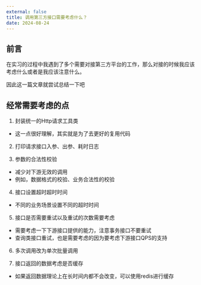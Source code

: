 ```yaml
---
external: false
title: 调用第三方接口需要考虑什么？
date: 2024-08-24
---
```


## 前言

在实习的过程中我遇到了多个需要对接第三方平台的工作，那么对接的时候我应该考虑什么或者是我应该注意什么。

因此这一篇文章就尝试总结一下吧

## 经常需要考虑的点

1. 封装统一的Http请求工具类
  - 这一点很好理解，其实就是为了去更好的复用代码

2. 打印请求接口入参、出参、耗时日志

3. 参数的合法性校验
  - 减少对下游无效的调用
  - 例如，数据格式的校验、业务合法性的校验

4. 接口设置超时超时时间
  - 不同的业务场景设置不同的超时时间

5. 接口是否需要重试以及重试的次数需要考虑
  - 需要考虑一下下游接口提供的能力，注意事务接口不要重试
  - 查询类接口重试，也是需要考虑的因为要考虑下游接口QPS的支持

6. 多次调用改为单次批量调用

7. 接口返回的数据考虑是否缓存
  - 如果返回数据理论上在长时间内都不会改变，可以使用redis进行缓存
